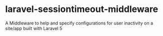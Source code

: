 # laravel-sessiontimeout-middleware
A Middleware to help and specify configurations for user inactivity on a site/app built with Laravel 5
